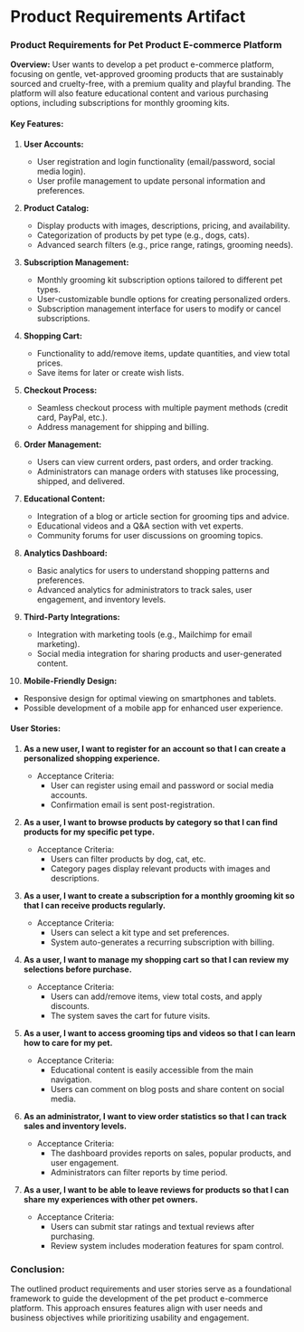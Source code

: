 # Product Requirements Artifact

### Product Requirements for Pet Product E-commerce Platform

**Overview:**
User wants to develop a pet product e-commerce platform, focusing on gentle, vet-approved grooming products that are sustainably sourced and cruelty-free, with a premium quality and playful branding. The platform will also feature educational content and various purchasing options, including subscriptions for monthly grooming kits.

#### Key Features:

1. **User Accounts:**
   - User registration and login functionality (email/password, social media login).
   - User profile management to update personal information and preferences.

2. **Product Catalog:**
   - Display products with images, descriptions, pricing, and availability.
   - Categorization of products by pet type (e.g., dogs, cats).
   - Advanced search filters (e.g., price range, ratings, grooming needs).

3. **Subscription Management:**
   - Monthly grooming kit subscription options tailored to different pet types.
   - User-customizable bundle options for creating personalized orders.
   - Subscription management interface for users to modify or cancel subscriptions.

4. **Shopping Cart:**
   - Functionality to add/remove items, update quantities, and view total prices.
   - Save items for later or create wish lists.

5. **Checkout Process:**
   - Seamless checkout process with multiple payment methods (credit card, PayPal, etc.).
   - Address management for shipping and billing.

6. **Order Management:**
   - Users can view current orders, past orders, and order tracking.
   - Administrators can manage orders with statuses like processing, shipped, and delivered.

7. **Educational Content:**
   - Integration of a blog or article section for grooming tips and advice.
   - Educational videos and a Q&A section with vet experts.
   - Community forums for user discussions on grooming topics.

8. **Analytics Dashboard:**
   - Basic analytics for users to understand shopping patterns and preferences.
   - Advanced analytics for administrators to track sales, user engagement, and inventory levels.

9. **Third-Party Integrations:**
   - Integration with marketing tools (e.g., Mailchimp for email marketing).
   - Social media integration for sharing products and user-generated content.

10. **Mobile-Friendly Design:**
   - Responsive design for optimal viewing on smartphones and tablets.
   - Possible development of a mobile app for enhanced user experience.

#### User Stories:

1. **As a new user, I want to register for an account so that I can create a personalized shopping experience.**
    - Acceptance Criteria:
      - User can register using email and password or social media accounts.
      - Confirmation email is sent post-registration.

2. **As a user, I want to browse products by category so that I can find products for my specific pet type.**
    - Acceptance Criteria:
      - Users can filter products by dog, cat, etc.
      - Category pages display relevant products with images and descriptions.

3. **As a user, I want to create a subscription for a monthly grooming kit so that I can receive products regularly.**
    - Acceptance Criteria:
      - Users can select a kit type and set preferences.
      - System auto-generates a recurring subscription with billing.

4. **As a user, I want to manage my shopping cart so that I can review my selections before purchase.**
    - Acceptance Criteria:
      - Users can add/remove items, view total costs, and apply discounts.
      - The system saves the cart for future visits.

5. **As a user, I want to access grooming tips and videos so that I can learn how to care for my pet.**
    - Acceptance Criteria:
      - Educational content is easily accessible from the main navigation.
      - Users can comment on blog posts and share content on social media.

6. **As an administrator, I want to view order statistics so that I can track sales and inventory levels.**
    - Acceptance Criteria:
      - The dashboard provides reports on sales, popular products, and user engagement.
      - Administrators can filter reports by time period.

7. **As a user, I want to be able to leave reviews for products so that I can share my experiences with other pet owners.**
    - Acceptance Criteria:
      - Users can submit star ratings and textual reviews after purchasing.
      - Review system includes moderation features for spam control.

### Conclusion:
The outlined product requirements and user stories serve as a foundational framework to guide the development of the pet product e-commerce platform. This approach ensures features align with user needs and business objectives while prioritizing usability and engagement.